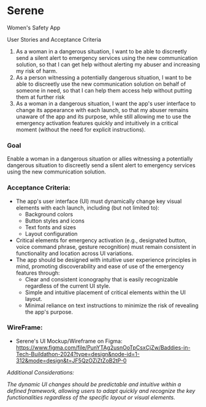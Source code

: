# Serene
Women's Safety App

User Stories and Acceptance Criteria

1. As a woman in a dangerous situation, I want to be able to discreetly send a silent alert to emergency services using the new communication solution, so that I can get help without alerting my abuser and increasing my risk of harm.
2. As a person witnessing a potentially dangerous situation, I want to be able to discreetly use the new communication solution on behalf of someone in need, so that I can help them access help without putting them at further risk
3. As a woman in a dangerous situation, I want the app's user interface to change its appearance with each launch, so that my abuser remains unaware of the app and its purpose, while still allowing me to use the emergency activation features quickly and intuitively in a critical moment (without the need for explicit instructions).

### **Goal**

Enable a woman in a dangerous situation or allies witnessing a potentially dangerous situation to discreetly send a silent alert to emergency services using the new communication solution.

### Acceptance Criteria:

- The app's user interface (UI) must dynamically change key visual elements with each launch, including (but not limited to):
    - Background colors
    - Button styles and icons
    - Text fonts and sizes
    - Layout configuration
- Critical elements for emergency activation (e.g., designated button, voice command phrase, gesture recognition) must remain consistent in functionality and location across UI variations.
- The app should be designed with intuitive user experience principles in mind, promoting discoverability and ease of use of the emergency features through:
    - Clear and consistent iconography that is easily recognizable regardless of the current UI style.
    - Simple and intuitive placement of critical elements within the UI layout.
    - Minimal reliance on text instructions to minimize the risk of revealing the app's purpose.

### WireFrame:
- Serene's UI Mockup/Wireframe on Figma:
    https://www.figma.com/file/PunYTAg2usnOoTpCsxCjZw/Baddies-in-Tech-Buildathon-2024?type=design&node-id=1-312&mode=design&t=JF5QzOZiZtZoB2tP-0  

*Additional Considerations:*

*The dynamic UI changes should be predictable and intuitive within a defined framework, allowing users to adapt quickly and recognize the key functionalities regardless of the specific layout or visual elements.*